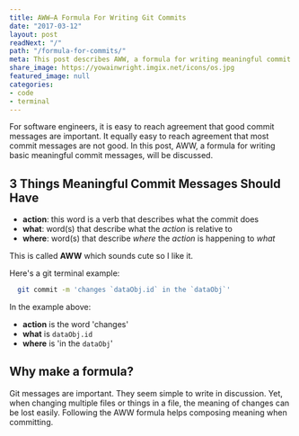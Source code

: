 ```yaml
---
title: AWW—A Formula For Writing Git Commits
date: "2017-03-12"
layout: post
readNext: "/"
path: "/formula-for-commits/"
meta: This post describes AWW, a formula for writing meaningful commit messages with git.
share_image: https://yowainwright.imgix.net/icons/os.jpg
featured_image: null
categories:
- code
- terminal
---
```


For software engineers, it is easy to reach agreement that good commit messages are important. It equally easy to reach agreement that most commit messages are not good. In this post, AWW, a formula  for writing basic meaningful commit messages, will be discussed.

## 3 Things Meaningful Commit Messages Should Have

-  **action**: this word is a verb that describes what the commit does
-  **what**: word(s) that describe what the _action_ is relative to
-  **where**: word(s) that describe _where_ the _action_ is happening to _what_ 

This is called **AWW** which sounds cute so I like it.

Here's a git terminal example:

```bash
  git commit -m 'changes `dataObj.id` in the `dataObj`'
```

In the example above:
-  **action** is the word 'changes'
-  **what** is `dataObj.id`
-  **where** is 'in the `dataObj`'

## Why make a formula?

Git messages are important. They seem simple to write in discussion. Yet, when changing multiple files or things in a file, the meaning of changes can be lost easily. Following the AWW formula helps composing meaning when committing. 
